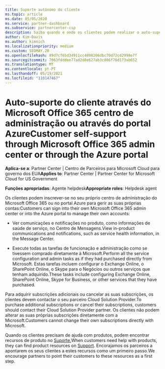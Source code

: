```yaml
---
title: Suporte autónomo do cliente
ms.topic: article
ms.date: 05/05/2020
ms.service: partner-dashboard
ms.subservice: partnercenter-csp
description: Saiba quando e onde os clientes podem realizar o auto-suporte para gerir as suas próprias contas e quando devem contactar o seu parceiro Cloud Solution Provider.
author: Kim-Davis
ms.author: kimnich
ms.localizationpriority: medium
ms.custom: SEOMAY.20
ms.openlocfilehash: 89d7cf65d34911cc4098206dbc70d72cd2998e7f
ms.sourcegitcommit: 7063fdddee77ad2d8e627ab3c806f76d173ab652
ms.translationtype: MT
ms.contentlocale: pt-PT
ms.lasthandoff: 05/19/2021
ms.locfileid: "110147467"
---
```

# <a name="customer-self-support-through-microsoft-office-365-admin-center-or-through-the-azure-portal"></a><span data-ttu-id="4b216-103">Auto-suporte do cliente através do Microsoft Office 365 centro de administração ou através do portal Azure</span><span class="sxs-lookup"><span data-stu-id="4b216-103">Customer self-support through Microsoft Office 365 admin center or through the Azure portal</span></span>

<span data-ttu-id="4b216-104">**Aplica-se a**: Partner Center | Centro de Parceiros para Microsoft Cloud para governo dos EUA</span><span class="sxs-lookup"><span data-stu-id="4b216-104">**Applies to**: Partner Center | Partner Center for Microsoft Cloud for US Government</span></span>

<span data-ttu-id="4b216-105">**Funções apropriadas**: Agente helpdesk</span><span class="sxs-lookup"><span data-stu-id="4b216-105">**Appropriate roles**: Helpdesk agent</span></span>

<span data-ttu-id="4b216-106">Os clientes podem inscrever-se no seu próprio centro de administração do Microsoft Office 365 ou no portal Azure para gerir as suas próprias contas:</span><span class="sxs-lookup"><span data-stu-id="4b216-106">Customers can sign into their own Microsoft Office 365 admin center or into the Azure portal to manage their own accounts:</span></span>

- <span data-ttu-id="4b216-107">Ver comunicações e notificações no produto, como informações de saúde de serviço, no Centro de Mensagens.</span><span class="sxs-lookup"><span data-stu-id="4b216-107">View in-product communications and notifications, such as service health information, in the Message Center.</span></span>

- <span data-ttu-id="4b216-108">Execute todas as tarefas de funcionação e administração como se tivessem comprado diretamente à Microsoft.</span><span class="sxs-lookup"><span data-stu-id="4b216-108">Perform all the service configuration and admin tasks as if they had purchased directly from Microsoft.</span></span> <span data-ttu-id="4b216-109">Estas tarefas incluem configurar o Exchange Online, o SharePoint Online, o Skype para o Negócios ou outros serviços que tenham adquirido.</span><span class="sxs-lookup"><span data-stu-id="4b216-109">These tasks include configuring Exchange Online, SharePoint Online, Skype for Business, or other services that they have purchased.</span></span>

<span data-ttu-id="4b216-110">Para adquirir subscrições adicionais ou cancelar as suas subscrições, os clientes devem contactar o seu parceiro Cloud Solution Provider.</span><span class="sxs-lookup"><span data-stu-id="4b216-110">To purchase additional subscriptions or cancel their subscriptions, customers should contact their Cloud Solution Provider partner.</span></span> <span data-ttu-id="4b216-111">Os clientes não podem alterar as suas próprias subscrições diretamente com a Microsoft.</span><span class="sxs-lookup"><span data-stu-id="4b216-111">Customers cannot change their own subscriptions directly with Microsoft.</span></span>

<span data-ttu-id="4b216-112">Quando os clientes precisam de ajuda com produtos, podem encontrar recursos de produto no [Suporte.](https://partnercenter.microsoft.com/partner/support)</span><span class="sxs-lookup"><span data-stu-id="4b216-112">When customers need help with products, they can find product resources on [Support](https://partnercenter.microsoft.com/partner/support).</span></span> <span data-ttu-id="4b216-113">Encorajamos os parceiros a apontarem os seus clientes a estes recursos como um primeiro passo.</span><span class="sxs-lookup"><span data-stu-id="4b216-113">We encourage partners to point their customers to these resources as a first step.</span></span>

 

 



